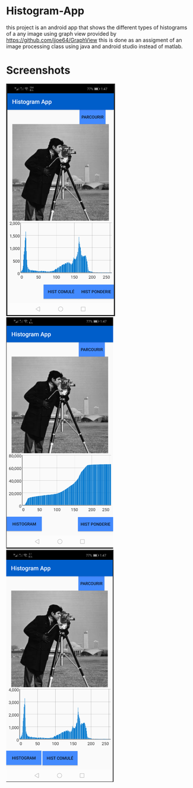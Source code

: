 # Histogram-App
this project is an android app that shows the different types of histograms of a any image using graph view provided by https://github.com/jjoe64/GraphView this is done as an assigment of an image processing class using java and android studio instead of matlab.

# Screenshots 
![image 1](/screenshots/histoscreenshot2.PNG?raw=false) ![image 1](/screenshots/histoscreenshot3.PNG?raw=false) ![image 1](/screenshots/histoscreenshot4.PNG?raw=false)
